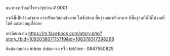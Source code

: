 แนวทางปรับแก้ไขฮวงจุ้ยบ้าน # 0001

กรณีนี้เป็นร้านค้าขาย การปรับแก้ค่อนข้างง่าย ไม่ซับซ้อน พื้นฐานของตัวอาคาร มีพื้นฐานที่ดีใช้ได้  ผลที่ได้ดี และควบคุมได้ง่าย

เครดิตผลงาน
https://m.facebook.com/story.php?story_fbid=109203807115719&id=106378317398268

ติดต่อสอบถาม
inbox ส่งข้อความ หรือ tel/line : 0847550825
